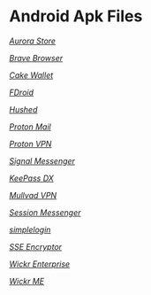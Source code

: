 # Android Apk Files

*[Aurora Store](https://github.com/oldstreetloft/android/raw/main/Apks/AuroraStore.apk)*

*[Brave Browser](https://github.com/oldstreetloft/android/raw/main/Apks/Brave.apk)*

*[Cake Wallet](https://github.com/oldstreetloft/android/raw/main/Apks/Cake.apk)*

*[FDroid](https://github.com/oldstreetloft/android/raw/main/Apks/FDroid.apk)*

*[Hushed](https://github.com/oldstreetloft/android/raw/main/Apks/Hushed.apk)*

*[Proton Mail](https://github.com/oldstreetloft/android/raw/main/Apks/ProtonMail.apk)*

*[Proton VPN](https://github.com/oldstreetloft/android/raw/main/Apks/ProtonVPN.apk)*

*[Signal Messenger](https://github.com/oldstreetloft/android/raw/main/Apks/Signal.apk)*

*[KeePass DX](https://github.com/oldstreetloft/android/raw/main/Apks/KeePassDX.apk)*

*[Mullvad VPN](https://github.com/oldstreetloft/android/raw/main/Apks/MullvadVPN.apk)*

*[Session Messenger](https://github.com/oldstreetloft/android/raw/main/Apks/Session.apk)*

*[simplelogin](https://github.com/oldstreetloft/android/raw/main/Apks/simplelogin.apk)*

*[SSE Encryptor](https://github.com/oldstreetloft/android/raw/main/Apks/SSEEncryptor.apk)*

*[Wickr Enterprise](https://github.com/oldstreetloft/android/raw/main/Apks/WickrEnterprise.apk)*

*[Wickr ME](https://github.com/oldstreetloft/android/raw/main/Apks/WickrME.apk)*